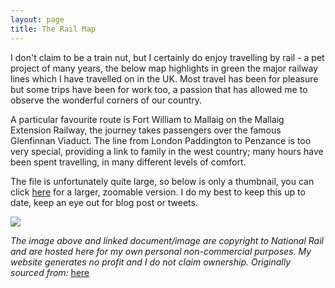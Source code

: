 ```yaml
---
layout: page
title: The Rail Map
---
```


I don't claim to be a train nut, but I certainly do enjoy travelling by rail - a pet project of many years, the below map highlights in green the major railway lines which I have travelled on in the UK. Most travel has been for pleasure but some trips have been for work too, a passion that has allowed me to observe the wonderful corners of our country. 

A particular favourite route is Fort William to Mallaig on the Mallaig Extension Railway, the journey takes passengers over the famous Glenfinnan Viaduct. The line from London Paddington to Penzance is too very special, providing a link to family in the west country; many hours have been spent travelling, in many different levels of comfort. 

The file is unfortunately quite large, so below is only a thumbnail, you can click [here][1] for a larger, zoomable version. I do my best to keep this up to date, keep an eye out for blog post or tweets. 

![][photo-1]

_The image above and linked document/image are copyright to National Rail and are hosted here for my own personal non-commercial purposes. My website generates no profit and I do not claim ownership. Originally sourced from:_ [here][2]


[1]: /assets/rail_map/Master_Transit_Map.png
[2]: http://www.nationalrail.co.uk/stations_destinations/maps.aspx
[photo-1]: /assets/img/import/4872c-rail_map.png

